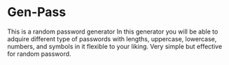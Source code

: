 # Gen-Pass
This is a random password generator
In this generator you will be able to adquire different type of passwords with lengths, uppercase, lowercase, numbers, and symbols in it flexible to your liking.
Very simple but effective for random password.



